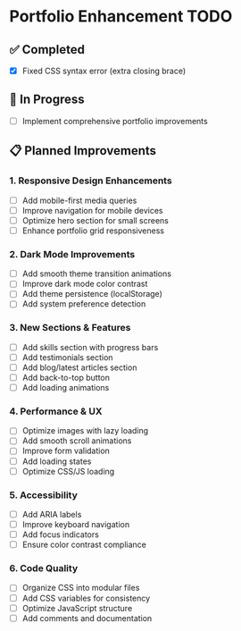 # Portfolio Enhancement TODO

## ✅ Completed
- [x] Fixed CSS syntax error (extra closing brace)

## 🔄 In Progress
- [ ] Implement comprehensive portfolio improvements

## 📋 Planned Improvements

### 1. Responsive Design Enhancements
- [ ] Add mobile-first media queries
- [ ] Improve navigation for mobile devices
- [ ] Optimize hero section for small screens
- [ ] Enhance portfolio grid responsiveness

### 2. Dark Mode Improvements
- [ ] Add smooth theme transition animations
- [ ] Improve dark mode color contrast
- [ ] Add theme persistence (localStorage)
- [ ] Add system preference detection

### 3. New Sections & Features
- [ ] Add skills section with progress bars
- [ ] Add testimonials section
- [ ] Add blog/latest articles section
- [ ] Add back-to-top button
- [ ] Add loading animations

### 4. Performance & UX
- [ ] Optimize images with lazy loading
- [ ] Add smooth scroll animations
- [ ] Improve form validation
- [ ] Add loading states
- [ ] Optimize CSS/JS loading

### 5. Accessibility
- [ ] Add ARIA labels
- [ ] Improve keyboard navigation
- [ ] Add focus indicators
- [ ] Ensure color contrast compliance

### 6. Code Quality
- [ ] Organize CSS into modular files
- [ ] Add CSS variables for consistency
- [ ] Optimize JavaScript structure
- [ ] Add comments and documentation
